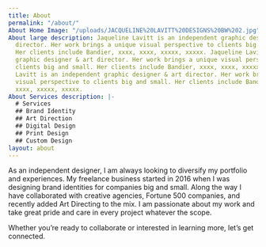 ```yaml
---
title: About
permalink: "/about/"
About Home Image: "/uploads/JACQUELINE%20LAVITT%20DESIGNS%20BW%202.jpg"
About large description: Jaqueline Lavitt is an independent graphic designer & art
  director. Her work brings a unique visual perspective to clients big and small.
  Her clients include Bandier, xxxx, xxxx, xxxxx, xxxxx. Jaqueline Lavitt is an independent
  graphic designer & art director. Her work brings a unique visual perspective to
  clients big and small. Her clients include Bandier, xxxx, xxxx, xxxxx, xxxxx. Jaqueline
  Lavitt is an independent graphic designer & art director. Her work brings a unique
  visual perspective to clients big and small. Her clients include Bandier, xxxx,
  xxxx, xxxxx, xxxxx.
About Services description: |-
  # Services
  ## Brand Identity
  ## Art Direction
  ## Digital Design
  ## Print Design
  ## Custom Design
layout: about
---
```


As an independent designer, I am always looking to diversify my portfolio and experiences. My freelance business started in 2016 when I was designing brand identities for companies big and small. Along the way I have collaborated with creative agencies, Fortune 500 companies, and recently added Art Directing to the mix. I am passionate about my work and take great pride and care in every project whatever the scope.

Whether you’re ready to collaborate or interested in learning more, let’s get connected.